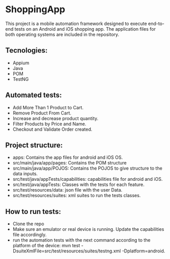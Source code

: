 # ShoppingApp

This project is a mobile automation framework designed to execute end-to-end tests on an Android and iOS shopping app. The application files for both operating systems are included in the repository.

## Tecnologies:
- Appium
- Java
- POM
- TestNG

## Automated tests:
- Add More Than 1 Product to Cart.
- Remove Product From Cart.
- Increase and decrease product quantity.
- Filter Products by Price and Name.
- Checkout and Validate Order created.

## Project structure:
- apps: Contains the app files for android and iOS OS.
- src/main/java/app/pages: Contains the POM structure
- src/main/java/app/POJOS: Contains the POJOS to give structure to the data inputs.
- src/test/java/appTests/capabilities: capabilities file for android and iOS.
- src/test/java/appTests: Classes with the tests for each feature.
- src/test/resources/data: json file with the user Data.
- src/test/resources/suites: xml suites to run the tests classes.

## How to run tests:
- Clone the repo
- Make sure an emulator or real device is running. Update the capabilities file accordingly.
- run the automation tests with the next command according to the platform of the device:  mvn test -DsuiteXmlFile=src/test/resources/suites/testng.xml -Dplatform=android.
